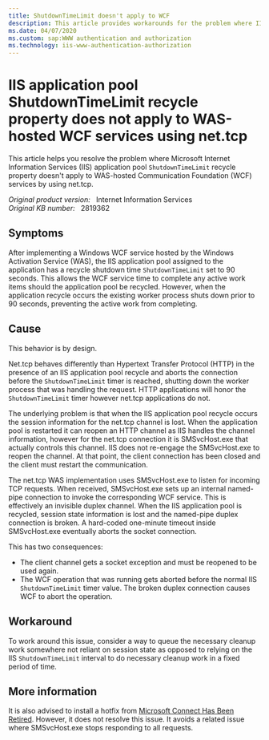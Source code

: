```yaml
---
title: ShutdownTimeLimit doesn't apply to WCF
description: This article provides workarounds for the problem where IIS application pool ShutdownTimeLimit recycle property does not apply to WAS-hosted WCF services using net.tcp.
ms.date: 04/07/2020
ms.custom: sap:WWW authentication and authorization
ms.technology: iis-www-authentication-authorization
---
```

# IIS application pool ShutdownTimeLimit recycle property does not apply to WAS-hosted WCF services using net.tcp

This article helps you resolve the problem where Microsoft Internet Information Services (IIS) application pool `ShutdownTimeLimit` recycle property doesn't apply to WAS-hosted Communication Foundation (WCF) services by using net.tcp.

_Original product version:_ &nbsp; Internet Information Services  
_Original KB number:_ &nbsp; 2819362

## Symptoms

After implementing a Windows WCF service hosted by the Windows Activation Service (WAS), the IIS application pool assigned to the application has a recycle shutdown time `ShutdownTimeLimit` set to 90 seconds. This allows the WCF service time to complete any active work items should the application pool be recycled. However, when the application recycle occurs the existing worker process shuts down prior to 90 seconds, preventing the active work from completing.

## Cause

This behavior is by design.

Net.tcp behaves differently than Hypertext Transfer Protocol (HTTP) in the presence of an IIS application pool recycle and aborts the connection before the `ShutdownTimeLimit` timer is reached, shutting down the worker process that was handling the request. HTTP applications will honor the `ShutdownTimeLimit` timer however net.tcp applications do not.

The underlying problem is that when the IIS application pool recycle occurs the session information for the net.tcp channel is lost. When the application pool is restarted it can reopen an HTTP channel as IIS handles the channel information, however for the net.tcp connection it is SMSvcHost.exe that actually controls this channel. IIS does not re-engage the SMSvcHost.exe to reopen the channel. At that point, the client connection has been closed and the client must restart the communication.

The net.tcp WAS implementation uses SMSvcHost.exe to listen for incoming TCP requests. When received, SMSvcHost.exe sets up an internal named-pipe connection to invoke the corresponding WCF service. This is effectively an invisible duplex channel. When the IIS application pool is recycled, session state information is lost and the named-pipe duplex connection is broken. A hard-coded one-minute timeout inside SMSvcHost.exe eventually aborts the socket connection.

This has two consequences:

- The client channel gets a socket exception and must be reopened to be used again.
- The WCF operation that was running gets aborted before the normal IIS `ShutdownTimeLimit` timer value. The broken duplex connection causes WCF to abort the operation.

## Workaround

To work around this issue, consider a way to queue the necessary cleanup work somewhere not reliant on session state as opposed to relying on the IIS `ShutdownTimeLimit` interval to do necessary cleanup work in a fixed period of time.

## More information

It is also advised to install a hotfix from [Microsoft Connect Has Been Retired](/collaborate/connect-redirect?downloadid=35626). However, it does not resolve this issue. It avoids a related issue where SMSvcHost.exe stops responding to all requests.
